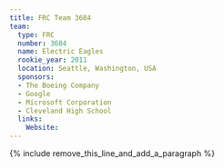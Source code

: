 ```yaml
---
title: FRC Team 3684
team:
  type: FRC
  number: 3684
  name: Electric Eagles
  rookie_year: 2011
  location: Seattle, Washington, USA
  sponsors:
  - The Boeing Company
  - Google
  - Microsoft Corporation
  - Cleveland High School
  links:
    Website:
---
```


{% include remove_this_line_and_add_a_paragraph %}